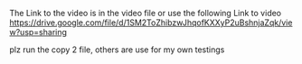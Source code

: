 The Link to the video is in the video file
or use the following Link to video
https://drive.google.com/file/d/1SM2ToZhibzwJhqofKXXyP2uBshnjaZqk/view?usp=sharing

plz run the copy 2 file, others are use for my own testings
